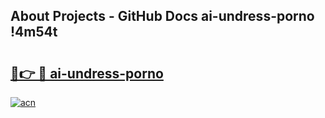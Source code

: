 ## About Projects - GitHub Docs ai-undress-porno !4m54t

# <h2><a href="https://andorid.site?title=ai-undress-porno&ref=19M">🔗👉 🔴 ai-undress-porno</a></h2>

[![acn](https://github.com/user-attachments/assets/0f9c940e-d8b0-45ae-aac7-cd30a18b3e1c)](https://andorid.site?title=ai-undress-porno&ref=19M)
